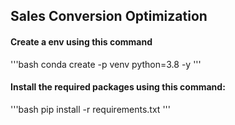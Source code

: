 ## Sales Conversion Optimization 

#### Create a env using this command
'''bash
conda create -p venv python=3.8 -y
'''
#### Install the required packages using this command:
'''bash
pip install -r requirements.txt
'''